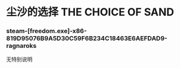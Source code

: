 # 尘沙的选择 THE CHOICE OF SAND

### steam-[freedom.exe]-x86-819D95076B9A5D30C59F6B234C18463E6AEFDAD9-ragnaroks
无特别说明

